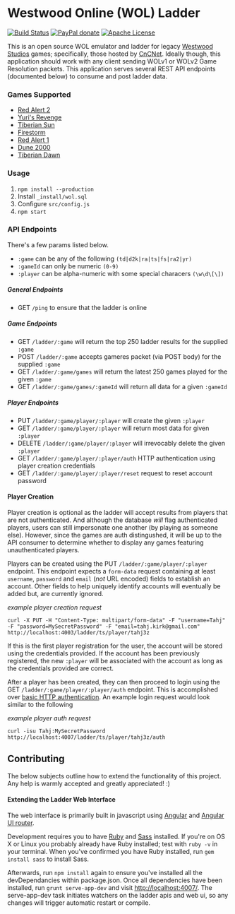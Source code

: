 # Westwood Online (WOL) Ladder 
[![Build Status](https://travis-ci.org/sean3z/wol-ladder.svg?branch=develop)](https://travis-ci.org/sean3z/wol-ladder) [![PayPal donate](https://img.shields.io/badge/paypal-donate-yellow.svg)](https://www.paypal.com/cgi-bin/webscr?cmd=_donations&business=5PWNYVG8W7UFS&lc=US&item_name=Westwood%20Online%20Ladder&currency_code=USD&bn=PP%2dDonationsBF%3abtn_donateCC_LG%2egif%3aNonHostedGuest) [![Apache License](https://img.shields.io/hexpm/l/plug.svg)](http://www.apache.org/licenses/LICENSE-2.0)

This is an open source WOL emulator and ladder for legacy [Westwood Studios](http://en.wikipedia.org/wiki/Westwood_Studios) games; specifically, those hosted by [CnCNet](http://cncnet.org). Ideally though, this application should work with any client sending WOLv1 or WOLv2 Game Resolution packets. This application serves several REST API endpoints (documented below) to consume and post ladder data.

### Games Supported
* [Red Alert 2](http://en.wikipedia.org/wiki/Command_%26_Conquer:_Red_Alert_2)
* [Yuri's Revenge](http://en.wikipedia.org/wiki/Command_%26_Conquer:_Yuri%27s_Revenge)
* [Tiberian Sun](http://en.wikipedia.org/wiki/Command_%26_Conquer:_Tiberian_Sun)
* [Firestorm](http://en.wikipedia.org/wiki/Command_%26_Conquer:_Tiberian_Sun#Firestorm)
* [Red Alert 1](http://en.wikipedia.org/wiki/Command_%26_Conquer:_Red_Alert)
* [Dune 2000](http://en.wikipedia.org/wiki/Dune_2000)
* [Tiberian Dawn](http://en.wikipedia.org/wiki/Command_%26_Conquer)

### Usage
1. `npm install --production`
2. Install `_install/wol.sql`
3. Configure `src/config.js`
4. `npm start`

### API Endpoints
There's a few params listed below.

* `:game` can be any of the following `(td|d2k|ra|ts|fs|ra2|yr)`
* `:gameId` can only be numeric `(0-9)`
* `:player` can be alpha-numeric with some special characers `(\w\d\[\])`

##### General Endpoints
* GET `/ping` to ensure that the ladder is online

##### Game Endpoints
* GET `/ladder/:game` will return the top 250 ladder results for the supplied `:game`
* POST `/ladder/:game` accepts gameres packet (via POST body) for the supplied `:game`
* GET `/ladder/:game/games` will return the latest 250 games played for the given `:game`
* GET `/ladder/:game/games/:gameId` will return all data for a given `:gameId`

##### Player Endpoints
* PUT `/ladder/:game/player/:player` will create the given `:player`
* GET `/ladder/:game/player/:player` will return most data for given `:player` 
* DELETE `/ladder/:game/player/:player` will irrevocably delete the given `:player`
* GET `/ladder/:game/player/:player/auth` HTTP authentication using player creation credentials
* GET `/ladder/:game/player/:player/reset` request to reset account password

#### Player Creation
Player creation is optional as the ladder will accept results from players that are not authenticated. And although the database _will_ flag authenticated players, users can still impersonate one another (by playing as someone else). However, since the games are auth distingushed, it will be up to the API consumer to determine whether to display any games featuring unauthenticated players. 

Players can be created using the PUT `/ladder/:game/player/:player` endpoint. This endpoint expects a `form-data` request containing at least `username`, `password` and `email` (_not_ URL encoded) fields to establish an account. Other fields to help uniquely identify accounts will eventually be added but, are currently ignored.

_example player creation request_
```shell
curl -X PUT -H "Content-Type: multipart/form-data" -F "username=Tahj" -F "password=MySecretPassword" -F "email=tahj.kirk@gmail.com" http://localhost:4003/ladder/ts/player/tahj3z
```

If this is the first player registration for the user, the account will be stored using the credentials provided. If the account has been previously registered, the new `:player` will be associated with the account as long as the credentials provided are correct.

After a player has been created, they can then proceed to login using the GET `/ladder/:game/player/:player/auth` endpoint. This is accomplished over [basic HTTP authentication](http://en.wikipedia.org/wiki/Basic_access_authentication). An example login request would look similar to the following

_example player auth request_
```shell
curl -isu Tahj:MySecretPassword http://localhost:4007/ladder/ts/player/tahj3z/auth
```

## Contributing
The below subjects outline how to extend the functionality of this project. Any help is warmly accepted and greatly appreciated! :)

#### Extending the Ladder Web Interface
The web interface is primarily built in javascript using [Angular](https://angularjs.org/) and [Angular UI router](http://angular-ui.github.io/ui-router/site).

Development requires you to have [Ruby](http://www.ruby-lang.org/en/downloads/) and [Sass](http://sass-lang.com/download.html) installed. If you're on OS X or Linux you probably already have Ruby installed; test with `ruby -v` in your terminal. When you've confirmed you have Ruby installed, run `gem install sass` to install Sass.

Afterwards, run `npm install` again to ensure you've installed all the devDependancies within package.json. Once all dependencies have been installed, run `grunt serve-app-dev` and visit [http://localhost:4007/](http://localhost:4007/). The serve-app-dev task initiates watchers on the ladder apis and web ui, so any changes will trigger automatic restart or compile.
